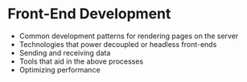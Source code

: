 # Front-End Development

- Common development patterns for rendering pages on the server
- Technologies that power decoupled or headless front-ends
- Sending and receiving data
- Tools that aid in the above processes
- Optimizing performance
